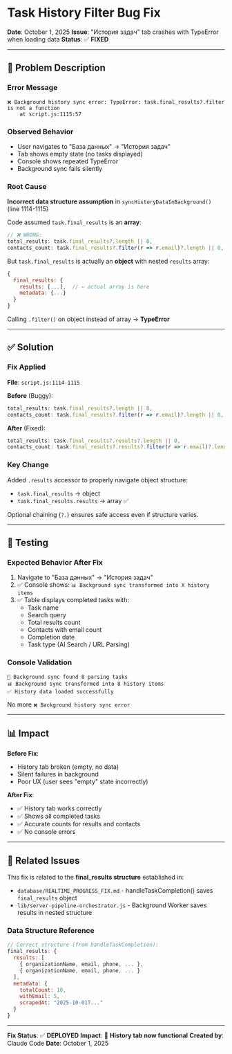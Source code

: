 # Task History Filter Bug Fix

**Date**: October 1, 2025
**Issue**: "История задач" tab crashes with TypeError when loading data
**Status**: ✅ **FIXED**

---

## 🐛 Problem Description

### Error Message
```
❌ Background history sync error: TypeError: task.final_results?.filter is not a function
    at script.js:1115:57
```

### Observed Behavior
- User navigates to "База данных" → "История задач"
- Tab shows empty state (no tasks displayed)
- Console shows repeated TypeError
- Background sync fails silently

### Root Cause
**Incorrect data structure assumption** in `syncHistoryDataInBackground()` (line 1114-1115)

Code assumed `task.final_results` is an **array**:
```javascript
// ❌ WRONG:
total_results: task.final_results?.length || 0,
contacts_count: task.final_results?.filter(r => r.email)?.length || 0,
```

But `task.final_results` is actually an **object** with nested `results` array:
```javascript
{
  final_results: {
    results: [...],  // ← actual array is here
    metadata: {...}
  }
}
```

Calling `.filter()` on object instead of array → **TypeError**

---

## ✅ Solution

### Fix Applied
**File**: `script.js:1114-1115`

**Before** (Buggy):
```javascript
total_results: task.final_results?.length || 0,
contacts_count: task.final_results?.filter(r => r.email)?.length || 0,
```

**After** (Fixed):
```javascript
total_results: task.final_results?.results?.length || 0,
contacts_count: task.final_results?.results?.filter(r => r.email)?.length || 0,
```

### Key Change
Added `.results` accessor to properly navigate object structure:
- `task.final_results` → object
- `task.final_results.results` → array ✅

Optional chaining (`?.`) ensures safe access even if structure varies.

---

## 🧪 Testing

### Expected Behavior After Fix
1. Navigate to "База данных" → "История задач"
2. ✅ Console shows: `📊 Background sync transformed into X history items`
3. ✅ Table displays completed tasks with:
   - Task name
   - Search query
   - Total results count
   - Contacts with email count
   - Completion date
   - Task type (AI Search / URL Parsing)

### Console Validation
```
🔄 Background sync found 8 parsing tasks
📊 Background sync transformed into 8 history items
✅ History data loaded successfully
```

No more `❌ Background history sync error`

---

## 📊 Impact

**Before Fix**:
- History tab broken (empty, no data)
- Silent failures in background
- Poor UX (user sees "empty" state incorrectly)

**After Fix**:
- ✅ History tab works correctly
- ✅ Shows all completed tasks
- ✅ Accurate counts for results and contacts
- ✅ No console errors

---

## 🔧 Related Issues

This fix is related to the **final_results structure** established in:
- `database/REALTIME_PROGRESS_FIX.md` - handleTaskCompletion() saves `final_results` object
- `lib/server-pipeline-orchestrator.js` - Background Worker saves results in nested structure

### Data Structure Reference
```javascript
// Correct structure (from handleTaskCompletion):
final_results: {
  results: [
    { organizationName, email, phone, ... },
    { organizationName, email, phone, ... }
  ],
  metadata: {
    totalCount: 10,
    withEmail: 5,
    scrapedAt: "2025-10-01T..."
  }
}
```

---

**Fix Status**: ✅ **DEPLOYED**
**Impact**: 🚀 **History tab now functional**
**Created by**: Claude Code
**Date**: October 1, 2025
